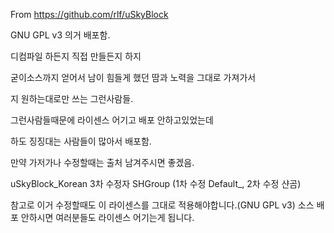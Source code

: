 From
https://github.com/rlf/uSkyBlock


GNU GPL v3 의거 배포함.


디컴파일 하든지 직접 만들든지 하지

굳이소스까지 얻어서 남이 힘들게 했던 땀과 노력을 그대로 가져가서

지 원하는대로만 쓰는 그런사람들.

그런사람들때문에 라이센스 어기고 배포 안하고있었는데

하도 징징대는 사람들이 많아서 배포함.



만약 가저가나 수정할때는 출처 남겨주시면 좋겠음.

uSkyBlock_Korean 3차 수정자 SHGroup
(1차 수정 Default_, 2차 수정 샨곰)

참고로 이거 수정할때도 이 라이센스를 그대로 적용해야합니다.(GNU GPL v3)
소스 배포 안하시면 여러분들도 라이센스 어기는게 됩니다.